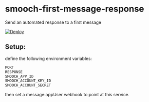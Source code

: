# smooch-first-message-response
Send an automated response to a first message

[![Deploy](https://www.herokucdn.com/deploy/button.svg)](https://heroku.com/deploy)

## Setup:

define the following environment variables:

```bash
PORT
RESPONSE
SMOOCH_APP_ID
SMOOCH_ACCOUNT_KEY_ID
SMOOCH_ACCOUNT_SECRET
```

then set a message:appUser webhook to point at this service.
